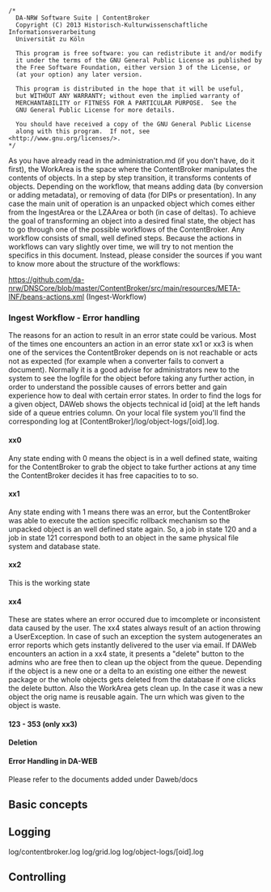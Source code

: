 	/*
	  DA-NRW Software Suite | ContentBroker
	  Copyright (C) 2013 Historisch-Kulturwissenschaftliche Informationsverarbeitung
	  Universität zu Köln
	
	  This program is free software: you can redistribute it and/or modify
	  it under the terms of the GNU General Public License as published by
	  the Free Software Foundation, either version 3 of the License, or
	  (at your option) any later version.
	
	  This program is distributed in the hope that it will be useful,
	  but WITHOUT ANY WARRANTY; without even the implied warranty of
	  MERCHANTABILITY or FITNESS FOR A PARTICULAR PURPOSE.  See the
	  GNU General Public License for more details.
	
	  You should have received a copy of the GNU General Public License
	  along with this program.  If not, see <http://www.gnu.org/licenses/>.
	*/

As you have already read in the administration.md (if you don't have, do it first),
the WorkArea is the space where the ContentBroker manipulates the contents of objects. In a step by step
transition, it transforms contents of objects. Depending on the workflow, that means adding data
(by conversion or adding metadata), or removing of data (for DIPs or presentation). In any case the main unit
of operation is an unpacked object which comes either from the IngestArea or the LZAArea or both (in case of deltas).
To achieve the goal of transforming an object into a desired final state, the object has to go through one of
the possible workflows of the ContentBroker. Any workflow consists of small, well defined steps. Because
the actions in workflows can vary slightly over time, we will try to not mention the specifics in this document.
Instead, please consider the sources if you want to know more about the structure of the workflows:

https://github.com/da-nrw/DNSCore/blob/master/ContentBroker/src/main/resources/META-INF/beans-actions.xml (Ingest-Workflow)

### Ingest Workflow - Error handling

The reasons for an action to result in an error state could be various. Most of the times one encounters an action
in an error state xx1 or xx3 is when one of the services the ContentBroker depends on is not reachable or acts not as expected
(for example when a converter fails to convert a document). Normally it is a good advise for administrators new to the system
to see the logfile for the object before taking any further action, in order to understand the possible causes of errors better
and gain experience how to deal with certain error states. In order to find the logs for a given object, DAWeb shows the objects
technical id [oid] at the left hands side of a queue entries column. On your local file system you'll find the corresponding log at
[ContentBroker]/log/object-logs/[oid].log. 

#### xx0 
Any state ending with 0 means the object is in a well defined state, waiting for the ContentBroker to grab the object to take further
actions at any time the ContentBroker decides it has free capacities to to so.

#### xx1
Any state ending with 1 means there was an error, but the ContentBroker was able to execute the action specific rollback mechanism so
the unpacked object is an well defined state again. So, a job in state 120 and a job in state 121 correspond both to an object in the same
physical file system and database state.

#### xx2
This is the working state

#### xx4
These are states where an error occured due to imcomplete or inconsistent data caused by the user. The xx4 states always result 
of an action throwing a UserException. In case of such an exception the system autogenerates an error reports which gets instantly
delivered to the user via email. If DAWeb encounters an action in a xx4 state, it presents a "delete" button to the admins who are free
then to clean up the object from the queue. Depending if the object is a new one or a delta to an existing one either the newest package
or the whole objects gets deleted from the database if one clicks the delete button. Also the WorkArea gets clean up. In the case it was
a new object the orig name is reusable again. The urn which was given to the object is waste.

#### 123 - 353 (only xx3)


#### Deletion

#### Error Handling in DA-WEB

Please refer to the documents added under Daweb/docs

## Basic concepts

## Logging

log/contentbroker.log
log/grid.log
log/object-logs/[oid].log

## Controlling
